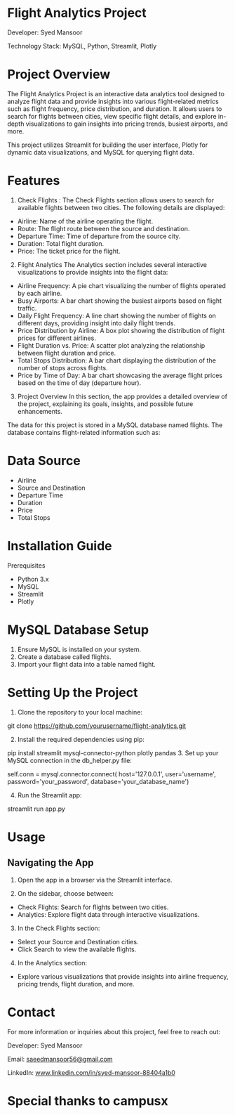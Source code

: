 # Flight Analytics Project


Developer: Syed Mansoor

Technology Stack: MySQL, Python, Streamlit, Plotly

# Project Overview

The Flight Analytics Project is an interactive data analytics tool designed to analyze flight data and provide insights into various flight-related metrics such as flight frequency, price distribution, and duration. It allows users to search for flights between cities, view specific flight details, and explore in-depth visualizations to gain insights into pricing trends, busiest airports, and more.

This project utilizes Streamlit for building the user interface, Plotly for dynamic data visualizations, and MySQL for querying flight data.

# Features
1. Check Flights : The Check Flights section allows users to search for available flights between two cities. The following details are displayed:

- Airline: Name of the airline operating the flight.
- Route: The flight route between the source and destination.
- Departure Time: Time of departure from the source city.
- Duration: Total flight duration.
- Price: The ticket price for the flight.
2. Flight Analytics
The Analytics section includes several interactive visualizations to provide insights into the flight data:

- Airline Frequency: A pie chart visualizing the number of flights operated by each airline.
- Busy Airports: A bar chart showing the busiest airports based on flight traffic.
- Daily Flight Frequency: A line chart showing the number of flights on different days, providing insight into daily flight trends.
- Price Distribution by Airline: A box plot showing the distribution of flight prices for different airlines.
- Flight Duration vs. Price: A scatter plot analyzing the relationship between flight duration and price.
- Total Stops Distribution: A bar chart displaying the distribution of the number of stops across flights.
- Price by Time of Day: A bar chart showcasing the average flight prices based on the time of day (departure hour).
3. Project Overview
In this section, the app provides a detailed overview of the project, explaining its goals, insights, and possible future enhancements.

The data for this project is stored in a MySQL database named flights. The database contains flight-related information such as:
# Data Source
- Airline
- Source and Destination
- Departure Time
- Duration
- Price
- Total Stops

# Installation Guide
Prerequisites
- Python 3.x
- MySQL
- Streamlit
- Plotly

# MySQL Database Setup
1. Ensure MySQL is installed on your system.
2. Create a database called flights.
3. Import your flight data into a table named flight.

# Setting Up the Project

1. Clone the repository to your local machine:




git clone https://github.com/yourusername/flight-analytics.git



2. Install the required dependencies using pip:


pip install streamlit mysql-connector-python plotly pandas
3. Set up your MySQL connection in the db_helper.py file:



self.conn = mysql.connector.connect(
    host='127.0.0.1',
    user='username',
    password='your_password',
    database='your_database_name')


4. Run the Streamlit app:

streamlit run app.py

# Usage
## Navigating the App
1. Open the app in a browser via the Streamlit interface.

2. On the sidebar, choose between:

- Check Flights: Search for flights between two cities.
- Analytics: Explore flight data through interactive visualizations.
3. In the Check Flights section:

- Select your Source and Destination cities.
- Click Search to view the available flights.
4. In the Analytics section:

- Explore various visualizations that provide insights into airline frequency, pricing trends, flight duration, and more.

# Contact
For more information or inquiries about this project, feel free to reach out:

Developer: Syed Mansoor

Email: saeedmansoor56@gmail.com

LinkedIn: www.linkedin.com/in/syed-mansoor-88404a1b0



# Special thanks to campusx